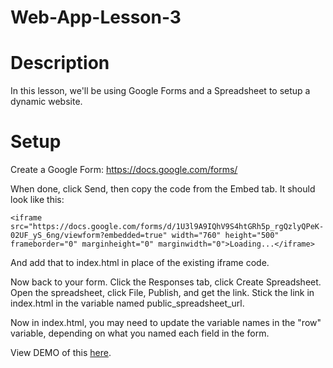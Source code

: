 # Web-App-Lesson-3

# Description

In this lesson, we'll be using Google Forms and a Spreadsheet to setup a dynamic website.

# Setup

Create a Google Form: https://docs.google.com/forms/

When done, click Send, then copy the code from the Embed tab. It should look like this:

```
<iframe src="https://docs.google.com/forms/d/1U3l9A9IQhV9S4htGRh5p_rgQzlyQPeK-02UF_yS_6ng/viewform?embedded=true" width="760" height="500" frameborder="0" marginheight="0" marginwidth="0">Loading...</iframe>
```

And add that to index.html in place of the existing iframe code.

Now back to your form. Click the Responses tab, click Create Spreadsheet. Open the spreadsheet, click File, Publish, and get the link. Stick the link in index.html in the variable named public_spreadsheet_url.

Now in index.html, you may need to update the variable names in the "row" variable, depending on what you named each field in the form.

View DEMO of this [here](https://rawgit.com/teachthenet/Web-App-Lesson-3/master/index.html).
